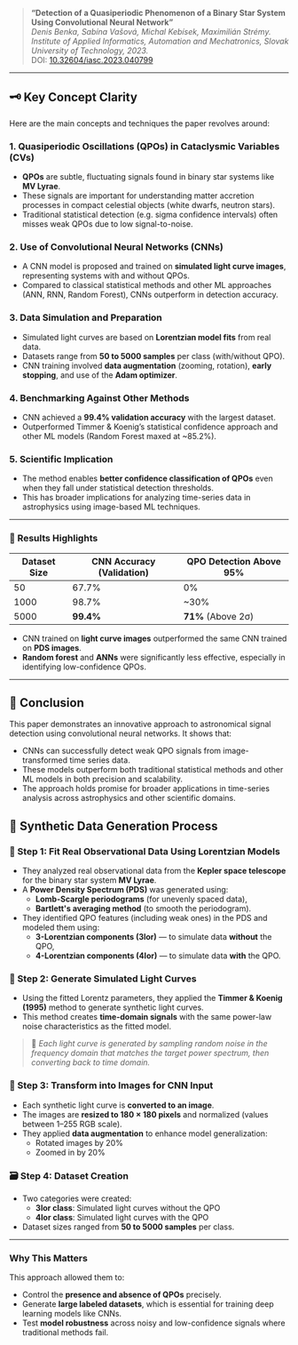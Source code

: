 > **“Detection of a Quasiperiodic Phenomenon of a Binary Star System Using Convolutional Neural Network”**  
> *Denis Benka, Sabína Vašová, Michal Kebísek, Maximilián Strémy. Institute of Applied Informatics, Automation and Mechatronics, Slovak University of Technology, 2023.*  
> DOI: [10.32604/iasc.2023.040799](https://doi.org/10.32604/iasc.2023.040799)

---

## 🗝️ Key Concept Clarity

Here are the main concepts and techniques the paper revolves around:

### 1. **Quasiperiodic Oscillations (QPOs) in Cataclysmic Variables (CVs)**
- **QPOs** are subtle, fluctuating signals found in binary star systems like **MV Lyrae**.
- These signals are important for understanding matter accretion processes in compact celestial objects (white dwarfs, neutron stars).
- Traditional statistical detection (e.g. sigma confidence intervals) often misses weak QPOs due to low signal-to-noise.

### 2. **Use of Convolutional Neural Networks (CNNs)**
- A CNN model is proposed and trained on **simulated light curve images**, representing systems with and without QPOs.
- Compared to classical statistical methods and other ML approaches (ANN, RNN, Random Forest), CNNs outperform in detection accuracy.

### 3. **Data Simulation and Preparation**
- Simulated light curves are based on **Lorentzian model fits** from real data.
- Datasets range from **50 to 5000 samples** per class (with/without QPO).
- CNN training involved **data augmentation** (zooming, rotation), **early stopping**, and use of the **Adam optimizer**.

### 4. **Benchmarking Against Other Methods**
- CNN achieved a **99.4% validation accuracy** with the largest dataset.
- Outperformed Timmer & Koenig’s statistical confidence approach and other ML models (Random Forest maxed at ~85.2%).

### 5. **Scientific Implication**
- The method enables **better confidence classification of QPOs** even when they fall under statistical detection thresholds.
- This has broader implications for analyzing time-series data in astrophysics using image-based ML techniques.

---

### 🧪 Results Highlights

| Dataset Size | CNN Accuracy (Validation) | QPO Detection Above 95% |
|--------------|---------------------------|--------------------------|
| 50           | 67.7%                     | 0%                       |
| 1000         | 98.7%                     | ~30%                    |
| 5000         | **99.4%**                 | **71%** (Above 2σ)      |

- CNN trained on **light curve images** outperformed the same CNN trained on **PDS images**.
- **Random forest** and **ANNs** were significantly less effective, especially in identifying low-confidence QPOs.

---

## 🔬 Conclusion

This paper demonstrates an innovative approach to astronomical signal detection using convolutional neural networks. It shows that:
- CNNs can successfully detect weak QPO signals from image-transformed time series data.
- These models outperform both traditional statistical methods and other ML models in both precision and scalability.
- The approach holds promise for broader applications in time-series analysis across astrophysics and other scientific domains.

## 🧪 **Synthetic Data Generation Process**

### 🔧 Step 1: **Fit Real Observational Data Using Lorentzian Models**
- They analyzed real observational data from the **Kepler space telescope** for the binary star system **MV Lyrae**.
- A **Power Density Spectrum (PDS)** was generated using:
  - **Lomb-Scargle periodograms** (for unevenly spaced data),
  - **Bartlett's averaging method** (to smooth the periodogram).
- They identified QPO features (including weak ones) in the PDS and modeled them using:
  - **3-Lorentzian components (3lor)** — to simulate data **without** the QPO,
  - **4-Lorentzian components (4lor)** — to simulate data **with** the QPO.

### 🔄 Step 2: **Generate Simulated Light Curves**
- Using the fitted Lorentz parameters, they applied the **Timmer & Koenig (1995)** method to generate synthetic light curves.
- This method creates **time-domain signals** with the same power-law noise characteristics as the fitted model.

> 🔁 *Each light curve is generated by sampling random noise in the frequency domain that matches the target power spectrum, then converting back to time domain.*

### 🎨 Step 3: **Transform into Images for CNN Input**
- Each synthetic light curve is **converted to an image**.
- The images are **resized to 180 × 180 pixels** and normalized (values between 1–255 RGB scale).
- They applied **data augmentation** to enhance model generalization:
  - Rotated images by 20%
  - Zoomed in by 20%

### 🗃️ Step 4: **Dataset Creation**
- Two categories were created:
  - **3lor class**: Simulated light curves without the QPO
  - **4lor class**: Simulated light curves with the QPO
- Dataset sizes ranged from **50 to 5000 samples** per class.

---

### Why This Matters
This approach allowed them to:
- Control the **presence and absence of QPOs** precisely.
- Generate **large labeled datasets**, which is essential for training deep learning models like CNNs.
- Test **model robustness** across noisy and low-confidence signals where traditional methods fail.

